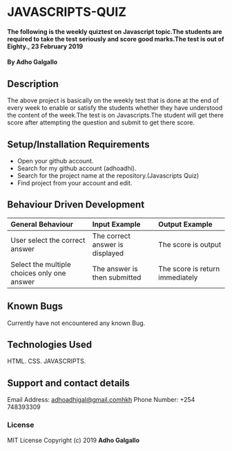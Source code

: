 # JAVASCRIPTS-QUIZ
#### The following is the weekly quiztest on Javascript topic.The students are required to take the test seriously and score good marks.The test is out of Eighty., 23 February 2019
#### By Adho Galgallo
## Description
The above project is basically on the  weekly test that is done at the end of every week to enable or satisfy the students whether they have understood the content of the week.The test is on Javascripts.The student will get there score after attempting the question and submit to get there score. 
## Setup/Installation Requirements
* Open your github account.
* Search for my github account (adhoadhi).
* Search for the project name at the repository.(Javascripts Quiz)
* Find project from your account and edit.
## Behaviour Driven Development
| General Behaviour    | Input Example   |  Output Example|
| :-----------------| :--------------- | :-------------- |
| User select the correct answer | The correct answer is displayed|The score is output |
| Select the multiple choices only one answer | The answer is then submitted|The score is return immediately|


## Known Bugs
Currently have not encountered any known Bug.
## Technologies Used
HTML.
CSS.
JAVASCRIPTS.
## Support and contact details
Email Address: adhoadhigal@gmail.comhkh
Phone Number: +254 748393309
### License
MIT License
Copyright (c) 2019 **Adho Galgallo**
  